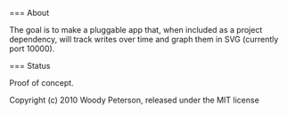 === About

The goal is to make a pluggable app that, when included as a project dependency,
will track writes over time and graph them in SVG (currently port 10000).

=== Status

Proof of concept. 

Copyright (c) 2010 Woody Peterson, released under the MIT license


